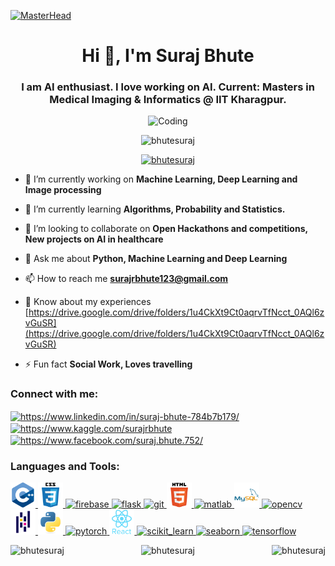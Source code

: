 [![MasterHead](https://thumbs.gfycat.com/BetterHandmadeGull-size_restricted.gif)](https://bhutesuraj.io)
<h1 align="center">Hi 👋, I'm Suraj Bhute</h1>
<h3 align="center">I am AI enthusiast. I love working on AI. Current: Masters in Medical Imaging & Informatics @ IIT Kharagpur.</h3>

<p align="center">
  <img alt="Coding" width="250" src="https://cdn.dribbble.com/users/1059583/screenshots/4171367/coding-freak.gif">
</p>


<p align="center"> <img src="https://komarev.com/ghpvc/?username=bhutesuraj&label=Profile%20views&color=0e75b6&style=flat" alt="bhutesuraj" /> </p>

<p align="center"> <a href="https://github.com/ryo-ma/github-profile-trophy"><img src="https://github-profile-trophy.vercel.app/?username=bhutesuraj" alt="bhutesuraj" /></a> </p>

- 🔭 I’m currently working on **Machine Learning, Deep Learning and Image processing**

- 🌱 I’m currently learning **Algorithms, Probability and Statistics.**

- 👯 I’m looking to collaborate on **Open Hackathons and competitions, New projects on AI in healthcare**

- 💬 Ask me about **Python, Machine Learning and Deep Learning**

- 📫 How to reach me **surajrbhute123@gmail.com**

- 📄 Know about my experiences [https://drive.google.com/drive/folders/1u4CkXt9Ct0aqrvTfNcct_0AQl6zvGuSR](https://drive.google.com/drive/folders/1u4CkXt9Ct0aqrvTfNcct_0AQl6zvGuSR)

- ⚡ Fun fact **Social Work, Loves travelling**

<h3 align="left">Connect with me:</h3>
<p align="left">
<a href="https://linkedin.com/in/https://www.linkedin.com/in/suraj-bhute-784b7b179/" target="blank"><img align="center" src="https://raw.githubusercontent.com/rahuldkjain/github-profile-readme-generator/master/src/images/icons/Social/linked-in-alt.svg" alt="https://www.linkedin.com/in/suraj-bhute-784b7b179/" height="30" width="40" /></a>
<a href="https://kaggle.com/https://www.kaggle.com/surajrbhute" target="blank"><img align="center" src="https://raw.githubusercontent.com/rahuldkjain/github-profile-readme-generator/master/src/images/icons/Social/kaggle.svg" alt="https://www.kaggle.com/surajrbhute" height="30" width="40" /></a>
<a href="https://fb.com/https://www.facebook.com/suraj.bhute.752/" target="blank"><img align="center" src="https://raw.githubusercontent.com/rahuldkjain/github-profile-readme-generator/master/src/images/icons/Social/facebook.svg" alt="https://www.facebook.com/suraj.bhute.752/" height="30" width="40" /></a>
</p>

<h3 align="left">Languages and Tools:</h3>
<p align="left"> <a href="https://www.w3schools.com/cpp/" target="_blank" rel="noreferrer"> <img src="https://raw.githubusercontent.com/devicons/devicon/master/icons/cplusplus/cplusplus-original.svg" alt="cplusplus" width="40" height="40"/> </a> <a href="https://www.w3schools.com/css/" target="_blank" rel="noreferrer"> <img src="https://raw.githubusercontent.com/devicons/devicon/master/icons/css3/css3-original-wordmark.svg" alt="css3" width="40" height="40"/> </a> <a href="https://firebase.google.com/" target="_blank" rel="noreferrer"> <img src="https://www.vectorlogo.zone/logos/firebase/firebase-icon.svg" alt="firebase" width="40" height="40"/> </a> <a href="https://flask.palletsprojects.com/" target="_blank" rel="noreferrer"> <img src="https://www.vectorlogo.zone/logos/pocoo_flask/pocoo_flask-icon.svg" alt="flask" width="40" height="40"/> </a> <a href="https://git-scm.com/" target="_blank" rel="noreferrer"> <img src="https://www.vectorlogo.zone/logos/git-scm/git-scm-icon.svg" alt="git" width="40" height="40"/> </a> <a href="https://www.w3.org/html/" target="_blank" rel="noreferrer"> <img src="https://raw.githubusercontent.com/devicons/devicon/master/icons/html5/html5-original-wordmark.svg" alt="html5" width="40" height="40"/> </a> <a href="https://www.mathworks.com/" target="_blank" rel="noreferrer"> <img src="https://upload.wikimedia.org/wikipedia/commons/2/21/Matlab_Logo.png" alt="matlab" width="40" height="40"/> </a> <a href="https://www.mysql.com/" target="_blank" rel="noreferrer"> <img src="https://raw.githubusercontent.com/devicons/devicon/master/icons/mysql/mysql-original-wordmark.svg" alt="mysql" width="40" height="40"/> </a> <a href="https://opencv.org/" target="_blank" rel="noreferrer"> <img src="https://www.vectorlogo.zone/logos/opencv/opencv-icon.svg" alt="opencv" width="40" height="40"/> </a> <a href="https://pandas.pydata.org/" target="_blank" rel="noreferrer"> <img src="https://raw.githubusercontent.com/devicons/devicon/2ae2a900d2f041da66e950e4d48052658d850630/icons/pandas/pandas-original.svg" alt="pandas" width="40" height="40"/> </a> <a href="https://www.python.org" target="_blank" rel="noreferrer"> <img src="https://raw.githubusercontent.com/devicons/devicon/master/icons/python/python-original.svg" alt="python" width="40" height="40"/> </a> <a href="https://pytorch.org/" target="_blank" rel="noreferrer"> <img src="https://www.vectorlogo.zone/logos/pytorch/pytorch-icon.svg" alt="pytorch" width="40" height="40"/> </a> <a href="https://reactjs.org/" target="_blank" rel="noreferrer"> <img src="https://raw.githubusercontent.com/devicons/devicon/master/icons/react/react-original-wordmark.svg" alt="react" width="40" height="40"/> </a> <a href="https://scikit-learn.org/" target="_blank" rel="noreferrer"> <img src="https://upload.wikimedia.org/wikipedia/commons/0/05/Scikit_learn_logo_small.svg" alt="scikit_learn" width="40" height="40"/> </a> <a href="https://seaborn.pydata.org/" target="_blank" rel="noreferrer"> <img src="https://seaborn.pydata.org/_images/logo-mark-lightbg.svg" alt="seaborn" width="40" height="40"/> </a> <a href="https://www.tensorflow.org" target="_blank" rel="noreferrer"> <img src="https://www.vectorlogo.zone/logos/tensorflow/tensorflow-icon.svg" alt="tensorflow" width="40" height="40"/> </a> </p>


<p align="center">
  <img align="left" src="https://github-readme-streak-stats.herokuapp.com/?user=bhutesuraj&" alt="bhutesuraj" />
  <img align="right" src="https://github-readme-stats.vercel.app/api?username=bhutesuraj&show_icons=true&locale=en" alt="bhutesuraj" />
</p>

<p align="center">
  <img src="https://github-readme-stats.vercel.app/api/top-langs?username=bhutesuraj&show_icons=true&locale=en&layout=compact" alt="bhutesuraj" />
</p>
